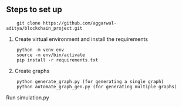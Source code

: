 ## Steps to set up

```
    git clone https://github.com/aggarwal-aditya/blockchain_project.git
```

1. Create virtual environment and install the requirements 

```
    python -m venv env
    source -m env/bin/activate    
    pip install -r requirements.txt
```

2. Create graphs

```
    python generate_graph.py (for generating a single graph)
    python automate_graph_gen.py (for generating multiple graphs)
```

Run simulation.py
